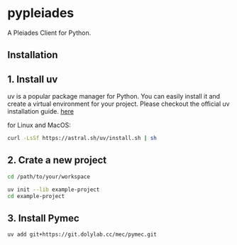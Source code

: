 # pypleiades

A Pleiades Client for Python.

## Installation

## 1. Install uv

uv is a popular package manager for Python. You can easily install it and create a virtual environment for your project.
Please checkout the official uv installation guide. [here](https://docs.astral.sh/uv/getting-started/installation/)

for Linux and MacOS:

```bash
curl -LsSf https://astral.sh/uv/install.sh | sh
```

## 2. Crate a new project

```bash
cd /path/to/your/workspace

uv init --lib example-project
cd example-project
```

## 3. Install Pymec

```bash
uv add git+https://git.dolylab.cc/mec/pymec.git
```
